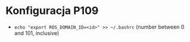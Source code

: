 # Konfiguracja P109
* `echo "export ROS_DOMAIN_ID=<id>" >> ~/.bashrc` (number between 0 and 101, inclusive)
